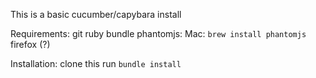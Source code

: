 This is a basic cucumber/capybara install

Requirements:
git
ruby
bundle
phantomjs: Mac: `brew install phantomjs`
firefox (?)

Installation:
clone this
run `bundle install`

